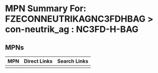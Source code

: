 



# MPN Summary For: FZECONNEUTRIKAGNC3FDHBAG > con-neutrik_ag : NC3FD-H-BAG

## MPNs
  

|MPN|Direct Links|Search Links|
| :--- | :--- | :--- |
||||
